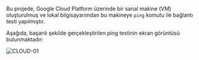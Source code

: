 Bu projede, Google Cloud Platform üzerinde bir sanal makine (VM) oluşturulmuş ve lokal bilgisayarımdan bu makineye `ping` komutu ile bağlantı testi yapılmıştır.

Aşağıda, başarılı şekilde gerçekleştirilen ping testinin ekran görüntüsü bulunmaktadır:


![CLOUD-01](https://github.com/user-attachments/assets/d1c33151-819c-4db3-8dc6-8bc56b9f73f9)
